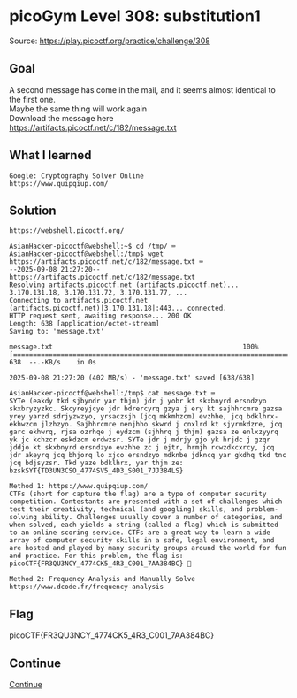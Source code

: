 # picoGym Level 308: substitution1
Source: https://play.picoctf.org/practice/challenge/308

## Goal
A second message has come in the mail, and it seems almost identical to the first one.<br>
Maybe the same thing will work again<br>
Download the message here<br>
https://artifacts.picoctf.net/c/182/message.txt

## What I learned
```
Google: Cryptography Solver Online
https://www.quipqiup.com/
```

## Solution
```
https://webshell.picoctf.org/

AsianHacker-picoctf@webshell:~$ cd /tmp/ ⌨️
AsianHacker-picoctf@webshell:/tmp$ wget https://artifacts.picoctf.net/c/182/message.txt ⌨️
--2025-09-08 21:27:20--  https://artifacts.picoctf.net/c/182/message.txt
Resolving artifacts.picoctf.net (artifacts.picoctf.net)... 3.170.131.18, 3.170.131.72, 3.170.131.77, ...
Connecting to artifacts.picoctf.net (artifacts.picoctf.net)|3.170.131.18|:443... connected.
HTTP request sent, awaiting response... 200 OK
Length: 638 [application/octet-stream]
Saving to: 'message.txt'

message.txt                                                100%[======================================================================================================================================>]     638  --.-KB/s    in 0s      

2025-09-08 21:27:20 (402 MB/s) - 'message.txt' saved [638/638]

AsianHacker-picoctf@webshell:/tmp$ cat message.txt ⌨️
SYTe (eakdy tkd sjbyndr yar thjm) jdr j yobr kt skxbnyrd ersndzyo skxbryzyzkc. Skcyreyjcye jdr bdrercyrq gzya j ery kt sajhhrcmre gazsa yrey yarzd sdrjyzwzyo, yrsaczsjh (jcq mkkmhzcm) evzhhe, jcq bdklhrx-ekhwzcm jlzhzyo. Sajhhrcmre nenjhho skwrd j cnxlrd kt sjyrmkdzre, jcq garc ekhwrq, rjsa ozrhqe j eydzcm (sjhhrq j thjm) gazsa ze enlxzyyrq yk jc kchzcr eskdzcm erdwzsr. SYTe jdr j mdrjy gjo yk hrjdc j gzqr jddjo kt skxbnyrd ersndzyo evzhhe zc j ejtr, hrmjh rcwzdkcxrcy, jcq jdr akeyrq jcq bhjorq lo xjco ersndzyo mdknbe jdkncq yar gkdhq tkd tnc jcq bdjsyzsr. Tkd yaze bdklhrx, yar thjm ze: bzskSYT{TD3UN3CSO_4774SV5_4D3_S001_7JJ384LS}

Method 1: https://www.quipqiup.com/
CTFs (short for capture the flag) are a type of computer security competition. Contestants are presented with a set of challenges which test their creativity, technical (and googling) skills, and problem-solving ability. Challenges usually cover a number of categories, and when solved, each yields a string (called a flag) which is submitted to an online scoring service. CTFs are a great way to learn a wide array of computer security skills in a safe, legal environment, and are hosted and played by many security groups around the world for fun and practice. For this problem, the flag is: picoCTF{FR3QU3NCY_4774CK5_4R3_C001_7AA384BC} 🔐

Method 2: Frequency Analysis and Manually Solve
https://www.dcode.fr/frequency-analysis
```

## Flag
picoCTF{FR3QU3NCY_4774CK5_4R3_C001_7AA384BC} 

## Continue
[Continue](./picoGym0309.md)